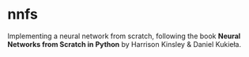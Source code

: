 # nnfs
Implementing a neural network from scratch, following the book **Neural Networks from Scratch in Python** by Harrison Kinsley & Daniel Kukieła.
